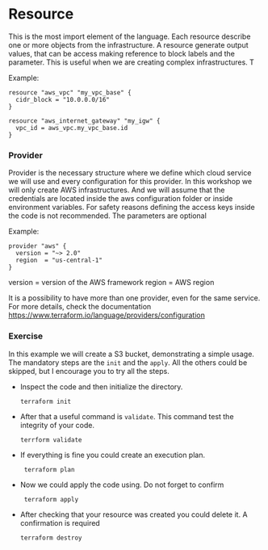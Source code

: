 # Resource
This is the most import element of the language. Each resource describe one or more objects from the infrastructure. 
A resource generate output values, that can be access making reference to block labels and the parameter. This is useful when we are creating complex infrastructures. T 
 
Example:
```
resource "aws_vpc" "my_vpc_base" {
  cidr_block = "10.0.0.0/16"
}

resource "aws_internet_gateway" "my_igw" {
  vpc_id = aws_vpc.my_vpc_base.id
}
```

### Provider
Provider is the necessary structure where we define which cloud service we will use and every configuration for this provider. In this workshop we will only create AWS infrastructures. And we will assume that the credentials are located inside the aws configuration folder or inside environment variables. For safety reasons defining the access keys inside the code is not recommended. The parameters are optional

Example:
```
provider "aws" {
  version = "~> 2.0" 
  region  = "us-central-1"
}
``` 

version = version of the AWS framework
region = AWS region

It is a possibility to have more than one provider, even for the same service. For more details, check the documentation https://www.terraform.io/language/providers/configuration 

### Exercise 
In this example we will create a S3 bucket, demonstrating a simple usage. The mandatory steps are the `init` and the `apply`. All the others could be skipped, but I encourage you to try all the steps. 

- Inspect the code and then initialize the directory.
  ```shell  
  terraform init
  ```
- After that a useful command is `validate`. This command test the integrity of your code. 
   ````shell
  terrform validate
  ````
- If everything is fine you could create an execution plan.
  ```shell
   terraform plan
    ```
- Now we could apply the code using. Do not forget to confirm
  ````shell
   terraform apply
  ````
- After checking that your resource was created you could delete it. A confirmation is required
    ````shell
    terraform destroy
    ````
  
